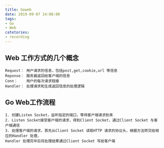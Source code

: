 ```yaml
---
title: Goweb
date: 2019-09-07 14:08:00
tags:
- Go
- Web
catetories:
- recording
---
```

## Web 工作方式的几个概念
	Request： 用户请求的信息，包括post,get,cookie,url 等信息
	Reponse： 服务器返回给客户端的信息
	Conn：    用户的每次请求链接
	Handler： 处理请求和生成返回信息的处理逻辑

## Go Web工作流程
	1. 创建Listen Socket，监听指定的端口，等待客户端请求到来
	2. Listen Socket接受客户端的请求，得到Client Socket，通过Client Socket 与客户端通信
	3. 处理客户端的请求，首先从Client Socket 读取HTTP 请求的协议头，根据方法转交给相应的Handler 处理，
	Handler 处理完毕后将处理结果通过Client Socket 写给客户端
